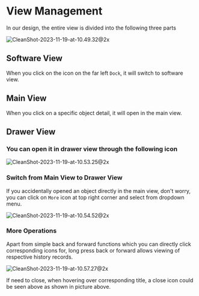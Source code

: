 # View Management

In our design, the entire view is divided into the following three parts

![CleanShot-2023-11-19-at-10.49.32@2x](/img/CleanShot-2023-11-19-at-10.49.32@2x.png)

## Software View

When you click on the icon on the far left `Dock`, it will switch to software view.

## Main View

When you click on a specific object detail, it will open in the main view.

## Drawer View

### You can open it in drawer view through the following icon

![CleanShot-2023-11-19-at-10.53.25@2x](/img/CleanShot-2023-11-19-at-10.53.25@2x.png)

### Switch from Main View to Drawer View

If you accidentally opened an object directly in the main view, don't worry, you can click on `More` icon at top right corner and select from dropdown menu.

![CleanShot-2023-11-19-at-10.54.52@2x](/img/CleanShot-2023-11-19-at-10.54.52@2x.png)

### More Operations

Apart from simple back and forward functions which you can directly click corresponding icons for, long press back or forward allows viewing of respective history records.

![CleanShot-2023-11-19-at-10.57.27@2x](/img/CleanShot-2023-11-19-at-10.57.27@2x.png)

If need to close, when hovering over corresponding title, a close icon could be seen above as shown in picture above.
